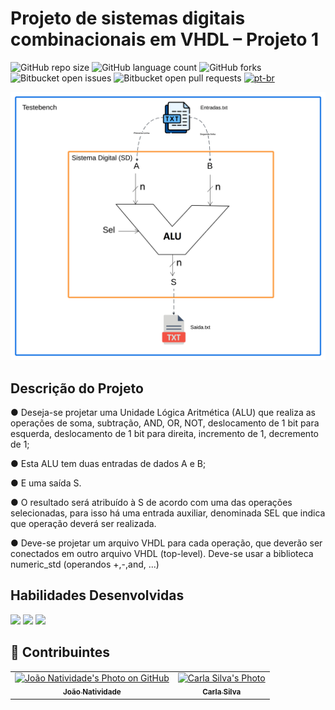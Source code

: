 # Projeto de sistemas digitais combinacionais em VHDL – Projeto 1

![GitHub repo size](https://img.shields.io/github/repo-size/joaosnet/vhdl-project-1?style=for-the-badge)
![GitHub language count](https://img.shields.io/github/languages/count/joaosnet/vhdl-project-1?style=for-the-badge)
![GitHub forks](https://img.shields.io/github/forks/joaosnet/vhdl-project-1?style=for-the-badge)
![Bitbucket open issues](https://img.shields.io/bitbucket/issues/joaosnet/vhdl-project-1?style=for-the-badge)
![Bitbucket open pull requests](https://img.shields.io/bitbucket/pr-raw/joaosnet/vhdl-project-1?style=for-the-badge)
[![pt-br](https://img.shields.io/badge/lang-pt--br-green.svg)](https://github.com/joaosnet/vhdl-project-1/blob/master/README.pt-br.md)

<img src="https://github.com/joaosnet/vhdl-project-1/blob/main/images/1.png"/>


## Descrição do Projeto
● Deseja-se projetar uma Unidade Lógica Aritmética (ALU) que realiza as operações de soma, subtração, AND, OR, NOT, deslocamento de 1 bit para esquerda, deslocamento de 1 bit para direita, incremento de 1, decremento de 1;

● Esta ALU tem duas entradas de dados A e B;

● E uma saída S.

● O resultado será atribuído à S de acordo com uma das operações selecionadas, para isso há uma entrada auxiliar, denominada SEL que indica que operação deverá ser realizada.

● Deve-se projetar um arquivo VHDL para cada operação, que deverão ser conectados em outro arquivo VHDL (top-level). Deve-se usar a biblioteca numeric_std (operandos +,-,and, ...)

## Habilidades Desenvolvidas

<img src="https://img.shields.io/badge/VHDL-00599C?style=for-the-badge&logo=vhdl&logoColor=white"/> <img src="https://img.shields.io/badge/ModelSim-00599C?style=for-the-badge&logo=ModelSim&logoColor=white"/> <img src="https://img.shields.io/badge/Quartus-00599C?style=for-the-badge&logo=Quartus&logoColor=white"/>


## 🤝 Contribuintes

<table>
    <tr>
        <td align="center">
            <a href="https://www.instagram.com/jaonativi/" title="Project Manager Backend Developer">
                <img src="https://avatars.githubusercontent.com/u/87316339?v=4" width="100px;" alt="João Natividade's Photo on GitHub"/><br>
                <sub>
                    <b>João Natividade</b>
                </sub>
            </a>
        </td>
                <td align="center">
            <a href="https://www.instagram.com/c.j_silva/" title="UX Designer Backend Developer">
                <img src="https://avatars.githubusercontent.com/u/143609183?v=4" width="100px;" alt="Carla Silva's Photo"/><br>
                <sub>
                    <b>Carla Silva</b>
                </sub>
            </a>
        </td>
    </tr>
</table>

